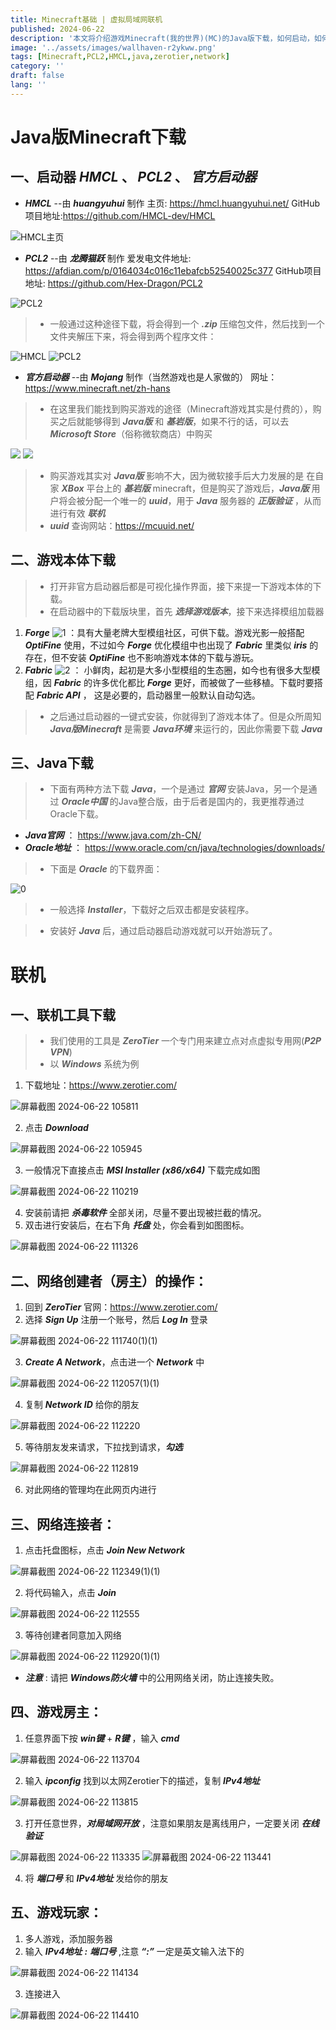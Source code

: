 ```yaml
---
title: Minecraft基础 | 虚拟局域网联机
published: 2024-06-22
description: '本文将介绍游戏Minecraft(我的世界)(MC)的Java版下载，如何启动，如何用Zerotier工具实现虚拟局域网的远程联机。'
image: '../assets/images/wallhaven-r2ykww.png'
tags: [Minecraft,PCL2,HMCL,java,zerotier,network]
category: ''
draft: false
lang: ''
---
```

# Java版Minecraft下载
## 一、启动器 ***HMCL*** 、 ***PCL2*** 、 ***官方启动器***

- ***HMCL*** --由 ***huangyuhui*** 制作
  主页: https://hmcl.huangyuhui.net/
  GitHub项目地址:https://github.com/HMCL-dev/HMCL

![HMCL主页](../assets/images/2024_06_22-1.png)

- ***PCL2*** --由 ***龙腾猫跃*** 制作
  爱发电文件地址: https://afdian.com/p/0164034c016c11ebafcb52540025c377
  GitHub项目地址: https://github.com/Hex-Dragon/PCL2

![PCL2](../assets/images/2024-07-05_22-48-14.png)

> - 一般通过这种途径下载，将会得到一个 ***.zip*** 压缩包文件，然后找到一个文件夹解压下来，将会得到两个程序文件：

![HMCL](../assets/images/2024_06_22-2.png)
![PCL2](../assets/images/2024_06_22-3.png)

- ***官方启动器*** --由 ***Mojang*** 制作（当然游戏也是人家做的）
  网址：https://www.minecraft.net/zh-hans

> - 在这里我们能找到购买游戏的途径（Minecraft游戏其实是付费的），购买之后就能够得到 ***Java版*** 和 ***基岩版***，如果不行的话，可以去 ***Microsoft Store***（俗称微软商店）中购买

![](../assets/images/2024_06_22-4.png)
![](../assets/images/2024_06_22-5.png)

> - 购买游戏其实对 ***Java版*** 影响不大，因为微软接手后大力发展的是 在自家 ***XBox*** 平台上的 ***基岩版*** minecraft，但是购买了游戏后，***Java版*** 用户将会被分配一个唯一的 ***uuid***，用于 ***Java*** 服务器的 ***正版验证*** ，从而进行有效 ***联机***
> - ***uuid*** 查询网站：https://mcuuid.net/

## 二、游戏本体下载

> - 打开非官方启动器后都是可视化操作界面，接下来提一下游戏本体的下载。
> - 在启动器中的下载版块里，首先 ***选择游戏版本***，接下来选择模组加载器

1. ***Forge*** ![1](../assets/images/2024_06_22-6.png) ：具有大量老牌大型模组社区，可供下载。游戏光影一般搭配 ***OptiFine*** 使用，不过如今 ***Forge*** 优化模组中也出现了 ***Fabric*** 里类似 ***iris*** 的存在，但不安装 ***OptiFine*** 也不影响游戏本体的下载与游玩。
2. ***Fabric***  ![2](../assets/images/2024_06_22-7.png) ： 小鲜肉，起初是大多小型模组的生态圈，如今也有很多大型模组，因 ***Fabric*** 的许多优化都比 ***Forge*** 更好，而被做了一些移植。下载时要搭配 ***Fabric API*** ， 这是必要的，启动器里一般默认自动勾选。

> - 之后通过启动器的一键式安装，你就得到了游戏本体了。但是众所周知 ***Java版Minecraft*** 是需要 ***Java环境*** 来运行的，因此你需要下载 ***Java***

## 三、Java下载

> - 下面有两种方法下载 ***Java***，一个是通过 ***官网*** 安装Java，另一个是通过 ***Oracle中国*** 的Java整合版，由于后者是国内的，我更推荐通过Oracle下载。

- ***Java官网*** ： https://www.java.com/zh-CN/
- ***Oracle地址*** ： https://www.oracle.com/cn/java/technologies/downloads/

> - 下面是 ***Oracle*** 的下载界面：

![0](../assets/images/2024_06_22-8.png)

> - 一般选择 ***Installer***，下载好之后双击都是安装程序。

> - 安装好 ***Java*** 后，通过启动器启动游戏就可以开始游玩了。

# 联机

## 一、联机工具下载

> - 我们使用的工具是 ***ZeroTier***  一个专门用来建立点对点虚拟专用网(***P2P VPN***)
> - 以 ***Windows*** 系统为例

1. 下载地址：https://www.zerotier.com/

![屏幕截图 2024-06-22 105811](../assets/images/2024_06_22-9.png)

2. 点击 ***Download***

![屏幕截图 2024-06-22 105945](../assets/images/2024_06_22-10.png)

3. 一般情况下直接点击 ***MSI Installer (x86/x64)*** 下载完成如图

![屏幕截图 2024-06-22 110219](../assets/images/2024_06_22-11.png)

4. 安装前请把 ***杀毒软件*** 全部关闭，尽量不要出现被拦截的情况。
5. 双击进行安装后，在右下角 ***托盘*** 处，你会看到如图图标。

![屏幕截图 2024-06-22 111326](../assets/images/2024_06_22-12.png)

## 二、网络创建者（房主）的操作：

1. 回到 ***ZeroTier*** 官网：https://www.zerotier.com/
2. 选择 ***Sign Up*** 注册一个账号，然后 ***Log In*** 登录

![屏幕截图 2024-06-22 111740(1)(1)](../assets/images/2024_06_22-13.png)

3. ***Create A Network***，点击进一个 ***Network*** 中

![屏幕截图 2024-06-22 112057(1)(1)](../assets/images/2024_06_22-14.png)

4. 复制 ***Network ID*** 给你的朋友

![屏幕截图 2024-06-22 112220](../assets/images/2024_06_22-15.png)

5. 等待朋友发来请求，下拉找到请求，***勾选***

![屏幕截图 2024-06-22 112819](../assets/images/2024_06_22-16.png)

6. 对此网络的管理均在此网页内进行

## 三、网络连接者：

1. 点击托盘图标，点击 ***Join New Network***

![屏幕截图 2024-06-22 112349(1)(1)](../assets/images/2024_06_22-17.png)

2. 将代码输入，点击 ***Join***

![屏幕截图 2024-06-22 112555](../assets/images/2024_06_22-18.png)

3. 等待创建者同意加入网络

![屏幕截图 2024-06-22 112920(1)(1)](../assets/images/2024_06_22-19.png)

- ***注意*** : 请把 ***Windows防火墙*** 中的公用网络关闭，防止连接失败。

## 四、游戏房主：

1. 任意界面下按 ***win键*** + ***R键*** ，输入 ***cmd***

![屏幕截图 2024-06-22 113704](../assets/images/2024_06_22-20.png)

2. 输入 ***ipconfig*** 找到以太网Zerotier下的描述，复制 ***IPv4地址***

![屏幕截图 2024-06-22 113815](../assets/images/2024_06_22-21.png)

3. 打开任意世界，***对局域网开放*** ，注意如果朋友是离线用户，一定要关闭 ***在线验证***

![屏幕截图 2024-06-22 113335](../assets/images/2024_06_22-22.png)
![屏幕截图 2024-06-22 113441](../assets/images/2024_06_22-23.png)

4. 将 ***端口号*** 和 ***IPv4地址*** 发给你的朋友

## 五、游戏玩家：

1. 多人游戏，添加服务器
2. 输入 ***IPv4地址*** ***:*** ***端口号*** ,注意 ***“:”*** 一定是英文输入法下的

![屏幕截图 2024-06-22 114134](../assets/images/20250331192119.png)

3. 连接进入

![屏幕截图 2024-06-22 114410](../assets/images/2024_06_22-24.png)